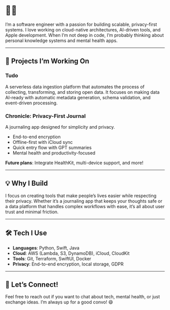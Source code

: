 # 👋🏽

I’m a software engineer with a passion for building scalable, privacy-first systems. I love working on cloud-native architectures, AI-driven tools, and Apple development. When I’m not deep in code, I’m probably thinking about personal knowledge systems and mental health apps.

---

## 🚀 Projects I’m Working On

### Tudo
A serverless data ingestion platform that automates the process of collecting, transforming, and storing open data. It focuses on making data AI-ready with automatic metadata generation, schema validation, and event-driven processing.

### Chronicle: Privacy-First Journal
A journaling app designed for simplicity and privacy.  
- End-to-end encryption  
- Offline-first with iCloud sync  
- Quick entry flow with GPT summaries  
- Mental health and productivity-focused  

**Future plans**: Integrate HealthKit, multi-device support, and more!

---

## 💡 Why I Build

I focus on creating tools that make people’s lives easier while respecting their privacy. Whether it’s a journaling app that keeps your thoughts safe or a data platform that handles complex workflows with ease, it’s all about user trust and minimal friction.

---

## 🛠️ Tech I Use
- **Languages**: Python, Swift, Java
- **Cloud**: AWS (Lambda, S3, DynamoDB), iCloud, CloudKit
- **Tools**: Git, Terraform, SwiftUI, Docker
- **Privacy**: End-to-end encryption, local storage, GDPR

---

## 🤝 Let’s Connect!

Feel free to reach out if you want to chat about tech, mental health, or just exchange ideas. I’m always up for a good convo! 😄
